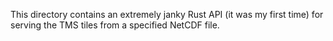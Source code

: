 This directory contains an extremely janky Rust API (it was my first time) for serving the TMS tiles from a specified NetCDF file.

